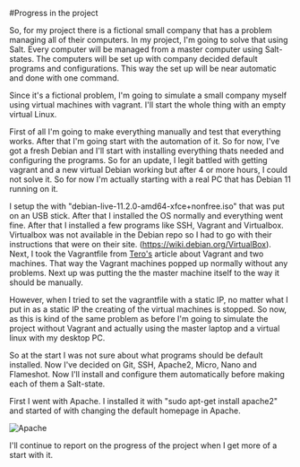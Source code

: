 #Progress in the project

So, for my project there is a fictional small company that has a problem managing all of their computers. In my project, I'm going to solve that using Salt. Every computer will be managed from a master computer using Salt-states. The computers will be set up with company decided default programs and configurations. This way the set up will be near automatic and done with one command.

Since it's a fictional problem, I'm going to simulate a small company myself using virtual machines with vagrant. I'll start the whole thing with an empty virtual Linux.

First of all I'm going to make everything manually and test that everything works. After that I'm going start with the automation of it. So for now, I've got a fresh Debian and I'll start with installing everything thats needed and configuring the programs. So for an update, I legit battled with getting vagrant and a new virtual Debian working but after 4 or more hours, I could not solve it. So for now I'm actually starting with a real PC that has Debian 11 running on it.

I setup the with "debian-live-11.2.0-amd64-xfce+nonfree.iso" that was put on an USB stick. After that I installed the OS normally and everything went fine. After that I installed a few programs like SSH, Vagrant and Virtualbox. Virtualbox was not available in the Debian repo so I had to go with their instructions that were on their site. (https://wiki.debian.org/VirtualBox). Next, I took the Vagrantfile from [Tero's](https://terokarvinen.com/2021/two-machine-virtual-network-with-debian-11-bullseye-and-vagrant/) article about Vagrant and two machines. That way the Vagrant machines popped up normally without any problems. Next up was putting the the master machine itself to the way it should be manually.

However, when I tried to set the vagrantfile with a static IP, no matter what I put in as a static IP the creating of the virtual machines is stopped. So now, as this is kind of the same problem as before I'm going to simulate the project without Vagrant and actually using the master laptop and a virtual linux with my desktop PC.

So at the start I was not sure about what programs should be default installed. Now I've decided on Git, SSH, Apache2, Micro, Nano and Flameshot. Now I'll install and configure them automatically before making each of them a Salt-state.

First I went with Apache. I installed it with "sudo apt-get install apache2" and started of with changing the default homepage in Apache. 

![Apache](https://i.imgur.com/2iMnnH1.png)



I'll continue to report on the progress of the project when I get more of a start with it.
